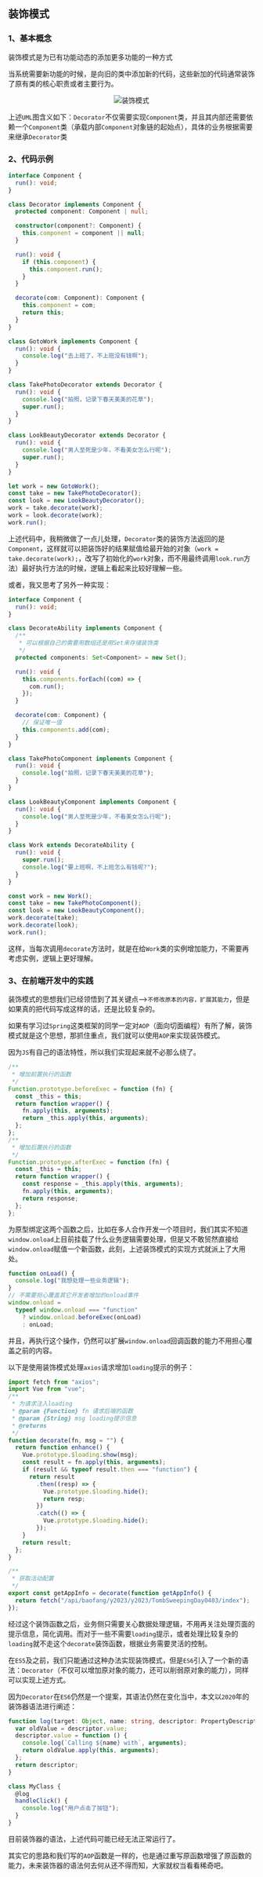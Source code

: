 ## 装饰模式

### 1、基本概念

装饰模式是为已有功能动态的添加更多功能的一种方式

当系统需要新功能的时候，是向旧的类中添加新的代码，这些新加的代码通常装饰了原有类的核心职责或者主要行为。

<div align="center">
  <img :src="$withBase('/design-pattern/decorate-pattern.png')" alt="装饰模式" />
</div>

上述`UML`图含义如下：`Decorator`不仅需要实现`Component`类，并且其内部还需要依赖一个`Component`类（承载内部`Component`对象链的起始点），具体的业务根据需要来继承`Decorator`类

### 2、代码示例

```ts
interface Component {
  run(): void;
}

class Decorator implements Component {
  protected component: Component | null;

  constructor(component?: Component) {
    this.component = component || null;
  }

  run(): void {
    if (this.component) {
      this.component.run();
    }
  }

  decorate(com: Component): Component {
    this.component = com;
    return this;
  }
}

class GotoWork implements Component {
  run(): void {
    console.log("去上班了，不上班没有钱啊");
  }
}

class TakePhotoDecorator extends Decorator {
  run(): void {
    console.log("拍照，记录下春天美美的花草");
    super.run();
  }
}

class LookBeautyDecorator extends Decorator {
  run(): void {
    console.log("男人至死是少年，不看美女怎么行呢");
    super.run();
  }
}

let work = new GotoWork();
const take = new TakePhotoDecorator();
const look = new LookBeautyDecorator();
work = take.decorate(work);
work = look.decorate(work);
work.run();
```

上述代码中，我稍微做了一点儿处理，`Decorator`类的装饰方法返回的是`Component`，这样就可以把装饰好的结果赋值给最开始的对象（`work = take.decorate(work);`，改写了初始化的`work`对象，而不用最终调用`look.run`方法）最好执行方法的时候，逻辑上看起来比较好理解一些。

或者，我又思考了另外一种实现：

```ts
interface Component {
  run(): void;
}

class DecorateAbility implements Component {
  /**
   * 可以根据自己的需要用数组还是用Set来存储装饰类
   */
  protected components: Set<Component> = new Set();

  run(): void {
    this.components.forEach((com) => {
      com.run();
    });
  }

  decorate(com: Component) {
    // 保证唯一值
    this.components.add(com);
  }
}

class TakePhotoComponent implements Component {
  run(): void {
    console.log("拍照，记录下春天美美的花草");
  }
}

class LookBeautyComponent implements Component {
  run(): void {
    console.log("男人至死是少年，不看美女怎么行呢");
  }
}

class Work extends DecorateAbility {
  run(): void {
    super.run();
    console.log("要上班啊，不上班怎么有钱呢?");
  }
}

const work = new Work();
const take = new TakePhotoComponent();
const look = new LookBeautyComponent();
work.decorate(take);
work.decorate(look);
work.run();
```

这样，当每次调用`decorate`方法时，就是在给`Work`类的实例增加能力，不需要再考虑实例，逻辑上更好理解。

### 3、在前端开发中的实践

装饰模式的思想我们已经领悟到了其关键点—>`不修改原本的内容，扩展其能力`，但是如果真的把代码写成这样的话，还是比较复杂的。

如果有学习过`Spring`这类框架的同学一定对`AOP`（面向切面编程）有所了解，装饰模式就是这个思想，那抓住重点，我们就可以使用`AOP`来实现装饰模式。

因为`JS`有自己的语法特性，所以我们实现起来就不必那么绕了。

```js
/**
 * 增加前置执行的函数
 */
Function.prototype.beforeExec = function (fn) {
  const _this = this;
  return function wrapper() {
    fn.apply(this, arguments);
    return _this.apply(this, arguments);
  };
};
/**
 * 增加后置执行的函数
 */
Function.prototype.afterExec = function (fn) {
  const _this = this;
  return function wrapper() {
    const response = _this.apply(this, arguments);
    fn.apply(this, arguments);
    return response;
  };
};
```

为原型绑定这两个函数之后，比如在多人合作开发一个项目时，我们其实不知道`window.onload`上目前挂载了什么业务逻辑需要处理，但是又不敢贸然直接给`window.onload`赋值一个新函数，此刻，上述装饰模式的实现方式就派上了大用处。

```js
function onLoad() {
  console.log("我想处理一些业务逻辑");
}
// 不需要担心覆盖其它开发者增加的onload事件
window.onload =
  typeof window.onload === "function"
    ? window.onload.beforeExec(onLoad)
    : onLoad;
```

并且，再执行这个操作，仍然可以扩展`window.onload`回调函数的能力不用担心覆盖之前的内容。

以下是使用装饰模式处理`axios`请求增加`loading`提示的例子：

```js
import fetch from "axios";
import Vue from "vue";
/**
 * 为请求注入loading
 * @param {Function} fn 请求后端的函数
 * @param {String} msg loading提示信息
 * @returns
 */
function decorate(fn, msg = "") {
  return function enhance() {
    Vue.prototype.$loading.show(msg);
    const result = fn.apply(this, arguments);
    if (result && typeof result.then === "function") {
      return result
        .then((resp) => {
          Vue.prototype.$loading.hide();
          return resp;
        })
        .catch(() => {
          Vue.prototype.$loading.hide();
        });
    }
    return result;
  };
}

/**
 * 获取活动配置
 */
export const getAppInfo = decorate(function getAppInfo() {
  return fetch("/api/baofang/y2023/y2023/TombSweepingDay0403/index");
});
```

经过这个装饰函数之后，业务侧只需要关心数据处理逻辑，不用再关注处理页面的提示信息，简化调用。而对于一些不需要`loading`提示，或者处理比较复杂的`loading`就不走这个`decorate`装饰函数，根据业务需要灵活的控制。

在`ES5`及之前，我们只能通过这种办法实现装饰模式，但是`ES6`引入了一个新的语法：`Decorator`（不仅可以增加原对象的能力，还可以削弱原对象的能力），同样可以实现上述方式。

因为`Decorator`在`ES6`仍然是一个提案，其语法仍然在变化当中，本文以`2020`年的装饰器语法进行阐述：

```ts
function log(target: Object, name: string, descriptor: PropertyDescriptor) {
  var oldValue = descriptor.value;
  descriptor.value = function () {
    console.log(`Calling ${name} with`, arguments);
    return oldValue.apply(this, arguments);
  };
  return descriptor;
}

class MyClass {
  @log
  handleClick() {
    console.log("用户点击了按钮");
  }
}
```

目前装饰器的语法，上述代码可能已经无法正常运行了。

其实它的思路和我们写的`AOP`函数是一样的，也是通过重写原函数增强了原函数的能力，未来装饰器的语法何去何从还不得而知，大家就权当看看稀奇吧。

